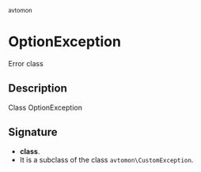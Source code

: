 <small> avtomon </small>

OptionException
===============

Error class

Description
-----------

Class OptionException

Signature
---------

- **class**.
- It is a subclass of the class `avtomon\CustomException`.
